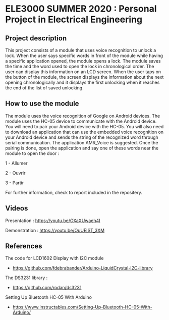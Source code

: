 # ELE3000 SUMMER 2020 : Personal Project in Electrical Engineering 

## Project description

This project consists of a module that uses voice recognition to unlock a lock. When the user says specific words in front of the module while having a specific application opened, the module opens a lock. The module saves the time and the word used to open the lock in chronological order. The user can display this information on an LCD screen. When the user taps on the button of the module, the screen displays the information about the next opening chronologically and it displays the first unlocking when it reaches the end of the list of saved unlocking.


## How to use the module

The module uses the voice recognition of Google on Android devices. The module uses the HC-05 device to communicate with the Android device. You will need to pair your Android device with the HC-05.
You will also need to download an application that can use the embedded voice recognition on your Android device and sends the string of the recognized word through serial communication. The application AMR_Voice is suggested.
Once the pairing is done, open the application and say one of these words near the module to open the door :

1 - Allumer

2 - Ouvrir

3 - Partir

For further information, check to report included in the repositery.

## Videos

Presentation : https://youtu.be/OXaXUwaeh4I

Demonstration : https://youtu.be/OuUEIST_3XM

## References

The code for LCD1602 Display with I2C module

- https://github.com/fdebrabander/Arduino-LiquidCrystal-I2C-library

The DS3231 library :

- https://github.com/rodan/ds3231

Setting Up Bluetooth HC-05 With Arduino

- https://www.instructables.com/Setting-Up-Bluetooth-HC-05-With-Arduino/
